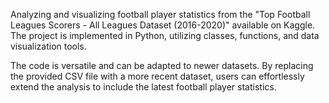 Analyzing and visualizing football player statistics from the "Top Football Leagues Scorers - All Leagues Dataset (2016-2020)" available on Kaggle. The project is implemented in Python, utilizing classes, functions, and data visualization tools. 

The code is versatile and can be adapted to newer datasets. By replacing the provided CSV file with a more recent dataset, users can effortlessly extend the analysis to include the latest football player statistics.
